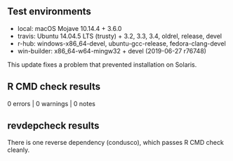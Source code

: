## Test environments

* local: macOS Mojave 10.14.4 + 3.6.0
* travis: Ubuntu 14.04.5 LTS (trusty) + 3.2, 3.3, 3.4, oldrel, release, devel
* r-hub: windows-x86_64-devel, ubuntu-gcc-release, fedora-clang-devel
* win-builder: x86_64-w64-mingw32 + devel (2019-06-27 r76748)

This update fixes a problem that prevented installation on Solaris.

## R CMD check results

0 errors | 0 warnings | 0 notes

## revdepcheck results

There is one reverse dependency (condusco), which passes R CMD check cleanly.
